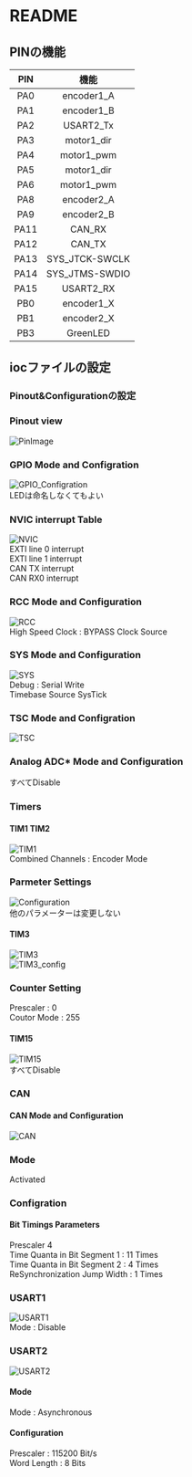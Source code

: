 # README  
## PINの機能  
|PIN|機能|
|:---:|:---:|
|PA0|encoder1_A|  
|PA1|encoder1_B|  
|PA2|USART2_Tx|  
|PA3|motor1_dir|  
|PA4|motor1_pwm|
|PA5|motor1_dir|
|PA6|motor1_pwm|
|PA8|encoder2_A|
|PA9|encoder2_B|
|PA11|CAN_RX|
|PA12|CAN_TX|
|PA13|SYS_JTCK-SWCLK|
|PA14|SYS_JTMS-SWDIO|
|PA15|USART2_RX|
|PB0|encoder1_X|
|PB1|encoder2_X|  
|PB3|GreenLED|  

## iocファイルの設定
### Pinout&Configurationの設定

### Pinout view
![PinImage](/picture/pin.png)
### GPIO Mode and Configration  
![GPIO_Configration](/picture/GPIO.png)  
LEDは命名しなくてもよい  
### NVIC interrupt Table
![NVIC](/picture/NVIC_Mode.png)  
EXTI line 0 interrupt  
EXTI line 1 interrupt  
CAN TX interrupt  
CAN RX0 interrupt  
### RCC Mode and Configuration
![RCC](/picture/RCC.png)  
High Speed Clock : BYPASS Clock Source  
### SYS Mode and Configuration
![SYS](/picture/SYS.png)  
Debug : Serial Write  
Timebase Source SysTick  
### TSC Mode and Configration
![TSC](/picture/TSC.png)
### Analog ADC* Mode and Configuration
すべてDisable  
### Timers
#### **TIM1 TIM2** 
![TIM1](/picture/TIM.png)  
Combined Channels : Encoder Mode  
### Parmeter Settings 
![Configuration](/picture/TIM_config.png)  
他のパラメーターは変更しない  
#### **TIM3**
![TIM3](/picture/TIM3.png)  
![TIM3_config](/picture/TIM3_config.png)  
### Counter Setting
Prescaler : 0  
Coutor Mode : 255  
#### **TIM15**
![TIM15](/picture/TIM15.png)  
すべてDisable
### CAN  
#### CAN Mode and Configuration
![CAN](/picture/can.png)  
### Mode 
Activated  
### Configration  
#### Bit Timings Parameters
Prescaler 4  
Time Quanta in Bit Segment 1 : 11 Times  
Time Quanta in Bit Segment 2 :  4 Times  
ReSynchronization Jump Width :  1 Times 
### USART1  
![USART1](/picture/USART1.png)  
Mode : Disable  
### USART2  
![USART2](/picture/USART2.png)  
#### Mode
Mode : Asynchronous
#### Configuration  
Prescaler : 115200 Bit/s  
Word Length : 8 Bits
